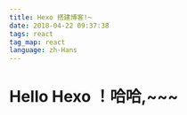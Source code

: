 ```yaml
---
title: Hexo 搭建博客!~
date: 2018-04-22 09:37:38
tags: react
tag_map: react
language: zh-Hans
---
```

# Hello Hexo ！哈哈,~~~

